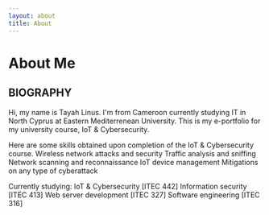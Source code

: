 ```yaml
---
layout: about
title: About
---
```


# About Me

## BIOGRAPHY

Hi, my name is Tayah Linus. I'm from Cameroon currently studying IT in North Cyprus at Eastern Mediterrenean University.
This is my e-portfolio for my university course, IoT & Cybersecurity.

Here are some skills obtained upon completion of the IoT & Cybersecurity course.
Wireless network attacks and security
Traffic analysis and sniffing
Network scanning and reconnaissance
IoT device management
Mitigations on any type of cyberattack

Currently studying:
IoT & Cybersecurity [ITEC 442]
Information security [ITEC 413]
Web server development [ITEC 327]
Software engineering [ITEC 316]
